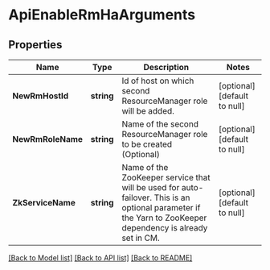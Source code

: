 # ApiEnableRmHaArguments

## Properties
Name | Type | Description | Notes
------------ | ------------- | ------------- | -------------
**NewRmHostId** | **string** | Id of host on which second ResourceManager role will be added. | [optional] [default to null]
**NewRmRoleName** | **string** | Name of the second ResourceManager role to be created (Optional) | [optional] [default to null]
**ZkServiceName** | **string** | Name of the ZooKeeper service that will be used for auto-failover. This is an optional parameter if the Yarn to ZooKeeper dependency is already set in CM. | [optional] [default to null]

[[Back to Model list]](../README.md#documentation-for-models) [[Back to API list]](../README.md#documentation-for-api-endpoints) [[Back to README]](../README.md)

